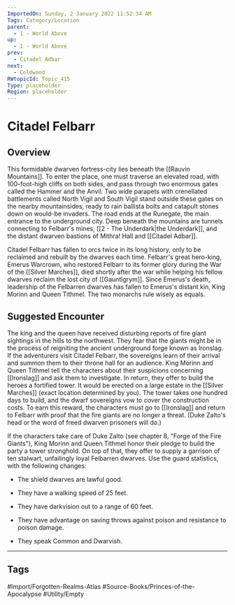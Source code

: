 ```yaml
---
ImportedOn: Sunday, 2 January 2022 11:52:34 AM
Tags: Category/Location
parent:
  - 1 - World Above
up:
  - 1 - World Above
prev:
  - Citadel Adbar
next:
  - Coldwood
RWtopicId: Topic_415
Type: placeholder
Region: placeholder
---
```

# Citadel Felbarr

## Overview

This formidable dwarven fortress-city lies beneath the [[Rauvin Mountains]]. To enter the place, one must traverse an elevated road, with 100-foot-high cliffs on both sides, and pass through two enormous gates called the Hammer and the Anvil. Two wide parapets with crenellated battlements called North Vigil and South Vigil stand outside these gates on the nearby mountainsides, ready to rain ballista bolts and catapult stones down on would-be invaders. The road ends at the Runegate, the main entrance to the underground city. Deep beneath the mountains are tunnels connecting to Felbarr's mines, [[2 - The Underdark|the Underdark]], and the distant dwarven bastions of Mithra! Hall and [[Citadel Adbar]].

Citadel Felbarr has fallen to orcs twice in its long history, only to be reclaimed and rebuilt by the dwarves each time. Felbarr's great hero-king, Emerus Warcrown, who restored Felbarr to its former glory during the War of the [[Silver Marches]], died shortly after the war while helping his fellow dwarves reclaim the lost city of [[Gauntlgrym]]. Since Emerus's death, leadership of the Felbarren dwarves has fallen to Emerus's distant kin, King Morinn and Queen Tithmel. The two monarchs rule wisely as equals.

## Suggested Encounter

The king and the queen have received disturbing reports of fire giant sightings in the hills to the northwest. They fear that the giants might be in the process of reigniting the ancient underground forge known as lronslag. If the adventurers visit Citadel Felbarr, the sovereigns learn of their arrival and summon them to their throne hall for an audience. King Morinn and Queen Tithmel tell the characters about their suspicions concerning [[Ironslag]] and ask them to investigate. In return, they offer to build the heroes a fortified tower. It would be erected on a large estate in the [[Silver Marches]] (exact location determined by you). The tower takes one hundred days to build, and the dwarf sovereigns vow to cover the construction costs. To earn this reward, the characters must go to [[Ironslag]] and return to Felbarr with proof that the fire giants are no longer a threat. (Duke Zalto's head or the word of freed dwarven prisoners will do.)

If the characters take care of Duke Zalto (see chapter 8, "Forge of the Fire Giants"), King Morinn and Queen Tithmel honor their pledge to build the party a tower stronghold. On top of that, they offer to supply a garrison of ten stalwart, unfailingly loyal Felbarren dwarves. Use the guard statistics, with the following changes:

- The shield dwarves are lawful good.

- They have a walking speed of 25 feet.

- They have darkvision out to a range of 60 feet.

- They have advantage on saving throws against poison and resistance to poison damage.

- They speak Common and Dwarvish.

---
## Tags
#Import/Forgotten-Realms-Atlas #Source-Books/Princes-of-the-Apocalypse #Utility/Empty
